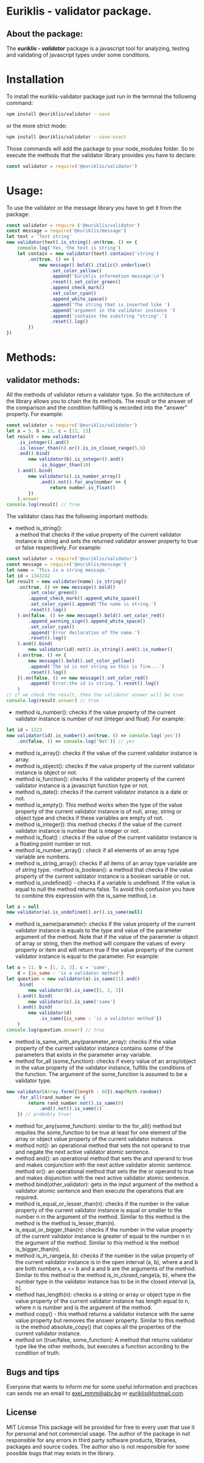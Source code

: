 # Euriklis - validator package.

## About the package:

The ***euriklis - validator*** package is a javascript tool for analyzing, testing and validating of javascript types under some conditions. 
# Installation

To install the euriklis-validator package just run in the terminal the following command:

```sh
npm install @euriklis/validator --save
```
or the more strict mode:

```sh
npm install @euriklis/validator --save-exact
```

Those commands will add the package to your node_modules folder.
So to execute the methods that the validator library provides you have to declare:

```js
const validator = require('@euriklis/validator')
```

# Usage:

To use the validator or the message library you have to get it from the package:

```js
const validator = require ('@euriklis/validator')
const message = require('@euriklis/message')
let text = 'Test string'
new validator(text).is_string().on(true, () => {
    console.log('Yes, the text is string')
    let contain = new validator(text).contains('string')
        .on(true, () => {
            new message().bold().italic().underline()
                .set_color_yellow()
                .append('Euriklis information message:\n')
                .reset().set_color_green()
                .append_check_mark()
                .set_color_cyan()
                .append_white_space()
                .append('The string that is inserted like ')
                .append('argument in the validator instance ')
                .append('contains the substring "string".')
                .reset().log()
        })
})
```

# Methods:

## validator methods:
All the methods of validator return a validator type. So the architecture of the library allows you to chain the its methods. The result or the answer of the comparison and the condition fulfilling is recorded into the "answer" property. For example:

```js
const validator = require('@euriklis/validator')
let a = 5, b = 12, c = [11, 13]
let result = new validator(a)
    .is_integer().and()
    .is_lesser_than(6).or().is_in_closed_range(5,6)
    .and().bind(
        new validator(b).is_integer().and()
            .is_bigger_than(10)
    ).and().bind(
        new validator(c).is_number_array()
            .and().not().for_any(number => {
                return number.is_float()
        })
    ).answer
console.log(result) // true
```

The validator class has the following important methods:
- method is_string():  
a method that checks if the value property of the current validator instance is string and sets the returned validator answer property to true or false respectively. For example:
```js
const validator = require('@euriklis/validator')
const message = require('@euriklis/message')
let name = 'This is a string message.'
let id = 1343242
let result = new validator(name).is_string()
    .on(true, () => new message().bold()
        .set_color_green()
        .append_check_mark().append_white_space()
        .set_color_cyan().append('The name is string.')
        .reset().log()
    ).on(false, () => new message().bold().set_color_red()
        .append_warning_sign().append_white_space()
        .set_color_cyan()
        .append('Error declaration of the name.')
        .reset().log()
    ).and().bind(
        new validator(id).not().is_string().and().is_number()
    ).on(true, () => {
        new message().bold().set_color_yellow()
        .append('The id is not string so this is fine...')
        .reset().log()
    }).on(false, () => new message().set_color_red()
        .append('Error:the id is string.').reset().log()
    )
// if we check the result, then the validator answer will be true
console.log(result.answer) // true
```
- method is_number():
checks if the value property of the current validator instance is number of not (integer and float). For example:

```js
let id = 1123
new validator(id).is_number().on(true, () => console.log('yes'))
    .on(false, () => console.log('Not')) // yes
```

- method is_array():
 checks if the value of the current validator instance is array.
- method is_object():  checks if the value property of the current validator instance is object or not.
- method is_function(): checks if the validator property of the current validator instance is a javascript function type or not.
- method is_date(): checks if the current validator instance is a date or not.
- method is_empty(): This method works when the type of the value property of the current validator instance is of null, array, string or object type and checks if these variables are empty of not.
- method is_integer(): this method checks if the value of the current validator instance is number that is integer or not.
- method is_float() : checks if the value of the current validator instance is a floating point number or not.
- method is_number_array() : check if all elements of an array type variable are numbers.
- method is_string_array(): checks if all items of an array type variable are of string type.
-method is_boolean(): a method that checks if the value property of the current validator instance is a boolean variable or not.
- method is_undefined() - checks if a variable  is undefined. If the value is equal to null the method returns false. To avoid this confusion you have to combine this expression with the is_same method, i.e.

```js
let a = null
new validator(a).is_undefined().or().is_same(null) 
```
- method is_same(parameter): checks if the value property of the current validator instance is equals to the type and value of the parameter argument of the method. Note that if the value of the parameter is object of array or  string, then the method will compare the values of every property or item and will return true if the value property of the current validator instance is equal to the parameter. For example:
```js
let a = 11, b = [1, 2, 3], c = 'same', 
    d = {is_same : 'is a validator method'}
let question = new validator(a).is_same(11).and()
    .bind(
        new validator(b).is_same([1, 2, 3])
    ).and().bind(
        new validator(c).is_same('same')
    ).and().bind(
        new validator(d)
            .is_same({is_same : 'is a validator method'})
    )
console.log(question.answer) // true
```
- method is_same_with_any(parameter_array): checks if the value property of the current validator instance contains some of the parameters that exists in the parameter array variable.
- method for_all (some_function): checks if every value of an array/object in the value property of the validator instance, fulfills the conditions of the function. The argument of the some_function is assumed to be a validator type.

```js
new validator(Array.form({length : 60}).map(Math.random))
    .for_all(rand_number => {
        return rand_number.not().is_same(0)
            .and().not().is_same(1)
    }) // probably true!
```

- method for_any(some_function): similar to the for_all() method but requites the some_function to be true at least for one element of the array or object value property of the current validator instance.
- method not(): an operational method that sets the not operand to true and negate the next active validator atomic sentence.
- method and(): an operational method that sets the and operand to true and makes conjunction with the next active validator atomic sentence.
method or(): an operational method that sets the the or operand to true and makes disjunction with the next active validator atomic sentence.
- method bind(other_validator): gets in the input argument of the method a validator atomic sentence and then execute the operations that are required.
- method is_equal_or_lesser_than(n): checks if the number in the value property of the current validator instance is equal or smaller to the number n in the argument of the method. Similar to this method is the method is the method is_lesser_than(n).
- is_equal_or_bigger_than(n): checks if the number in the value property of the current validator instance is greater of equal to the number n in the argument of the method. Similar to this method is the method is_bigger_than(n).
- method is_in_range(a, b): checks if the number in the value property of the current validator instance is in the open interval (a, b), where a and b are both numbers, a <= b and a and b are the arguments of the method. Similar to this method is the method is_in_closed_range(a, b), where the number type in the validator instance has to be in the closed interval [a, b].
- method has_length(n): checks is a string or array or object type in the value property of the current validator instance has length equal to n, where n is number and is the argument of the method.
- method copy() - this method returns a validator instance with the same value property but removes the answer property. Similar to this method is the method absolute_copy() that copies all the properties of the current validator instance. 
- method on (true/false, some_function): A method that returns validator type like the other methods, but executes a function according to the condition of truth. 
## Bugs and tips

Everyone that wants to inform me for some useful information and practices can sends me an email to exel_mmm@abv.bg or euriklis@hotmail.com. 

## License
MIT License
This package will be provided for free to every user that use it for personal and not commercial usage. The author of the package in not responsible for any errors in third party software products, libraries, packages and source codes. The author also is not responsible for some possible bugs that may exists in the library.
